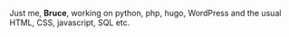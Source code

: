 Just me, **Bruce**, working on python, php, hugo, WordPress and the usual HTML, CSS, javascript, SQL etc.

